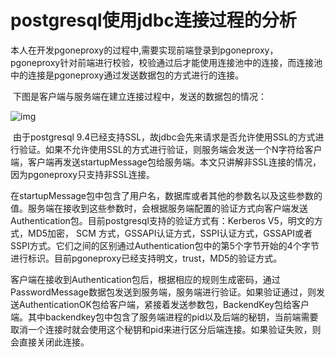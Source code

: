  # postgresql使用jdbc连接过程的分析



本人在开发pgoneproxy的过程中,需要实现前端登录到pgoneproxy，pgoneproxy针对前端进行校验，校验通过后才能使用连接池中的连接，而连接池中的连接是pgoneproxy通过发送数据包的方式进行的连接。

​    下图是客户端与服务端在建立连接过程中，发送的数据包的情况：

![img](http://al.efabu.net/d/file/PostgreSQL/2016-09-18/ownptblgx4c.png)

​    由于postgresql 9.4已经支持SSL，故jdbc会先来请求是否允许使用SSL的方式进行验证。如果不允许使用SSL的方式进行验证，则服务端会发送一个N字符给客户端，客户端再发送startupMessage包给服务端。本文只讲解非SSL连接的情况，因为pgoneproxy只支持非SSL连接。

​    在startupMessage包中包含了用户名，数据库或者其他的参数名以及这些参数的值。服务端在接收到这些参数时，会根据服务端配置的验证方式向客户端发送Authentication包。目前postgresql支持的验证方式有：Kerberos V5，明文的方式，MD5加密， SCM 方式，GSSAPI认证方式，SSPI认证方式，GSSAPI或者SSPI方式。它们之间的区别通过Authentication包中的第5个字节开始的4个字节进行标识。目前pgoneproxy已经支持明文，trust，MD5的验证方式。

​     客户端在接收到Authentication包后，根据相应的规则生成密码，通过PasswordMessage数据包发送到服务端，服务端进行验证。如果验证通过，则发送AuthenticationOK包给客户端，紧接着发送参数包，BackendKey包给客户端。其中backendkey包中包含了服务端进程的pid以及后端的秘钥，当前端需要取消一个连接时就会使用这个秘钥和pid来进行区分后端连接。如果验证失败，则会直接关闭此连接。